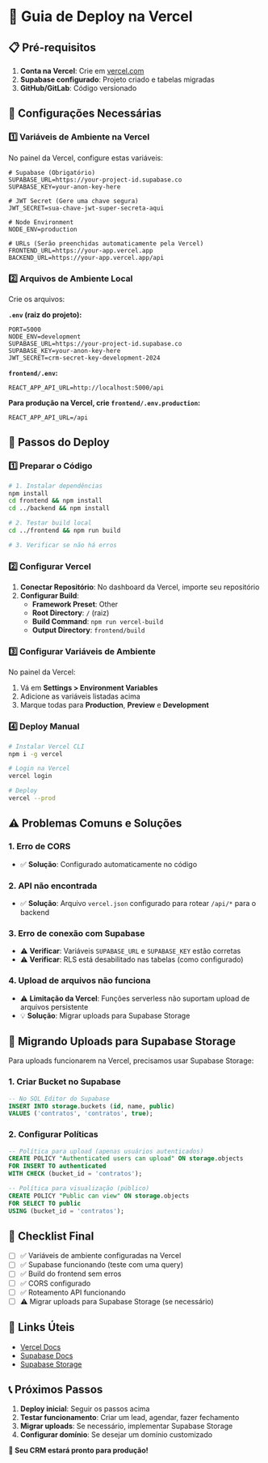 # 🚀 Guia de Deploy na Vercel

## 📋 Pré-requisitos

1. **Conta na Vercel**: Crie em [vercel.com](https://vercel.com)
2. **Supabase configurado**: Projeto criado e tabelas migradas
3. **GitHub/GitLab**: Código versionado

## 🔧 Configurações Necessárias

### 1️⃣ Variáveis de Ambiente na Vercel

No painel da Vercel, configure estas variáveis:

```env
# Supabase (Obrigatório)
SUPABASE_URL=https://your-project-id.supabase.co
SUPABASE_KEY=your-anon-key-here

# JWT Secret (Gere uma chave segura)
JWT_SECRET=sua-chave-jwt-super-secreta-aqui

# Node Environment
NODE_ENV=production

# URLs (Serão preenchidas automaticamente pela Vercel)
FRONTEND_URL=https://your-app.vercel.app
BACKEND_URL=https://your-app.vercel.app/api
```

### 2️⃣ Arquivos de Ambiente Local

Crie os arquivos:

**`.env` (raiz do projeto):**
```env
PORT=5000
NODE_ENV=development
SUPABASE_URL=https://your-project-id.supabase.co
SUPABASE_KEY=your-anon-key-here
JWT_SECRET=crm-secret-key-development-2024
```

**`frontend/.env`:**
```env
REACT_APP_API_URL=http://localhost:5000/api
```

**Para produção na Vercel, crie `frontend/.env.production`:**
```env
REACT_APP_API_URL=/api
```

## 🚀 Passos do Deploy

### 1️⃣ Preparar o Código

```bash
# 1. Instalar dependências
npm install
cd frontend && npm install
cd ../backend && npm install

# 2. Testar build local
cd ../frontend && npm run build

# 3. Verificar se não há erros
```

### 2️⃣ Configurar Vercel

1. **Conectar Repositório**: No dashboard da Vercel, importe seu repositório
2. **Configurar Build**:
   - **Framework Preset**: Other
   - **Root Directory**: `/` (raiz)
   - **Build Command**: `npm run vercel-build`
   - **Output Directory**: `frontend/build`

### 3️⃣ Configurar Variáveis de Ambiente

No painel da Vercel:
1. Vá em **Settings > Environment Variables**
2. Adicione as variáveis listadas acima
3. Marque todas para **Production**, **Preview** e **Development**

### 4️⃣ Deploy Manual

```bash
# Instalar Vercel CLI
npm i -g vercel

# Login na Vercel
vercel login

# Deploy
vercel --prod
```

## ⚠️ Problemas Comuns e Soluções

### 1. **Erro de CORS**
- ✅ **Solução**: Configurado automaticamente no código

### 2. **API não encontrada**
- ✅ **Solução**: Arquivo `vercel.json` configurado para rotear `/api/*` para o backend

### 3. **Erro de conexão com Supabase**
- ⚠️ **Verificar**: Variáveis `SUPABASE_URL` e `SUPABASE_KEY` estão corretas
- ⚠️ **Verificar**: RLS está desabilitado nas tabelas (como configurado)

### 4. **Upload de arquivos não funciona**
- ⚠️ **Limitação da Vercel**: Funções serverless não suportam upload de arquivos persistente
- 💡 **Solução**: Migrar uploads para Supabase Storage

## 🔄 Migrando Uploads para Supabase Storage

Para uploads funcionarem na Vercel, precisamos usar Supabase Storage:

### 1. Criar Bucket no Supabase

```sql
-- No SQL Editor do Supabase
INSERT INTO storage.buckets (id, name, public)
VALUES ('contratos', 'contratos', true);
```

### 2. Configurar Políticas

```sql
-- Política para upload (apenas usuários autenticados)
CREATE POLICY "Authenticated users can upload" ON storage.objects
FOR INSERT TO authenticated
WITH CHECK (bucket_id = 'contratos');

-- Política para visualização (público)
CREATE POLICY "Public can view" ON storage.objects
FOR SELECT TO public
USING (bucket_id = 'contratos');
```

## 🎯 Checklist Final

- [ ] ✅ Variáveis de ambiente configuradas na Vercel
- [ ] ✅ Supabase funcionando (teste com uma query)
- [ ] ✅ Build do frontend sem erros
- [ ] ✅ CORS configurado
- [ ] ✅ Roteamento API funcionando
- [ ] ⚠️ Migrar uploads para Supabase Storage (se necessário)

## 🔗 Links Úteis

- [Vercel Docs](https://vercel.com/docs)
- [Supabase Docs](https://supabase.com/docs)
- [Supabase Storage](https://supabase.com/docs/guides/storage)

## 📞 Próximos Passos

1. **Deploy inicial**: Seguir os passos acima
2. **Testar funcionamento**: Criar um lead, agendar, fazer fechamento
3. **Migrar uploads**: Se necessário, implementar Supabase Storage
4. **Configurar domínio**: Se desejar um domínio customizado

**🎉 Seu CRM estará pronto para produção!** 